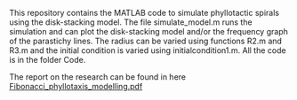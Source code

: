 This repository contains the MATLAB code to simulate phyllotactic spirals using the disk-stacking model. The file simulate_model.m runs the simulation and can plot the disk-stacking model and/or the frequency graph of the parastichy lines. The radius can be varied using functions R2.m and R3.m and the initial condition is varied using initialcondition1.m.
All the code is in the folder Code. 

The report on the research can be found in here [Fibonacci_phyllotaxis_modelling.pdf](https://github.com/user-attachments/files/17174187/Fibonacci_phyllotaxis_modelling.pdf)
